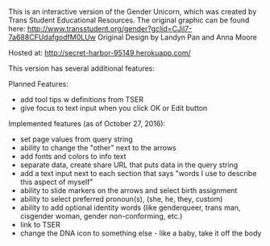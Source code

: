 This is an interactive version of the Gender Unicorn, which was created by Trans Student Educational Resources. The original graphic can be found here: 
http://www.transstudent.org/gender?gclid=CJil7-7a688CFUdafgodfM0LUw
Original Design by Landyn Pan and Anna Moore

Hosted at:
http://secret-harbor-95149.herokuapp.com/

This version has several additional features:

Planned Features: 
 - add tool tips w definitions from TSER
 - give focus to text input when you click OK or Edit button

Implemented features (as of October 27, 2016):
 - set page values from query string
 - ability to change the "other" next to the arrows
 - add fonts and colors to info text
 - separate data, create share URL that puts data in the query string
 - add a text input next to each section that says  "words I use to describe this aspect of myself"
 - ability to slide markers on the arrows and select birth assignment
 - ability to select preferred pronoun(s), (she, he, they, custom)
 - ability to add optional identity words (like genderqueer, trans man, cisgender woman, gender non-conforming, etc.)
 - link to TSER
 - change the DNA icon to something else - like a baby, take it off the body